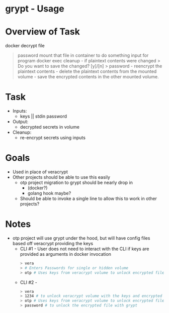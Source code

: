 # grypt - Usage

# Overview of Task
docker decrypt file
> password
mount that file in container to do something
> input for program
docker exec cleanup
    - if plaintext contents were changed
        > Do you want to save the changed? [y]/[n]
        > password
    - reencrypt the plaintext contents
    - delete the plaintext contents from the mounted volume
    - save the encrypted contents in the other mounted volume.

# Task
  * Inputs:
    * keys || stdin password
  * Output:
    * decrypted secrets in volume
  * Cleanup:
    * re-encrypt secrets using inputs

# Goals
  * Used in place of veracrypt
  * Other projects should be able to use this easily
    * otp project migration to grypt should be nearly drop in
        * (docker?)
        * golang hook maybe?
    * Should be able to invoke a single line to allow this to work in other projects?

# Notes
  * otp project will use grypt under the hood, but will have config files based off veracrypt providing the keys
    * CLI #1 - User does not need to interact with the CLI if keys are provided as arguments in docker invocation
        ```bash
        > vera
        > # Enters Passwords for single or hidden volume
        > otp # Uses keys from veracrypt volume to unlock encrypted files
        ```
    * CLI #2 -
        ```bash
        > vera
        > 1234 # to unlock veracrypt volume with the keys and encrypted files
        > otp # Uses keys from veracrypt volume to unlock encrypted files
        > password # to unlock the encrypted file with grypt
        ```